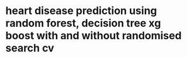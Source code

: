 # heart disease prediction using random forest, decision tree xg boost with and without randomised search cv
